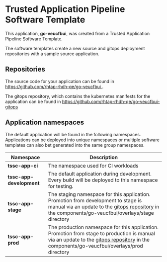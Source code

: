 # Trusted Application Pipeline Software Template

This application, **go-veucfbui**, was created from a Trusted Application Pipeline Software Template.

The software templates create a new source and gitops deployment repositories with a sample source application. 

## Repositories

The source code for your application can be found in [https://github.com/rhtap-rhdh-qe/go-veucfbui ](https://github.com/rhtap-rhdh-qe/go-veucfbui ).
 
The gitops repository, which contains the kubernetes manifests for the application can be found in 
[https://github.com/rhtap-rhdh-qe/go-veucfbui-gitops ](https://github.com/rhtap-rhdh-qe/go-veucfbui-gitops ) 

## Application namespaces 

The default application will be found in the following namespaces. Applications can be deployed into unique namespaces or multiple software templates can also bet generated into the same group namespaces.  

|  Namespace   |  Description   |  
| -------- | -------- |
| **tssc-app-ci** | The namespace used for CI workloads |
| **tssc-app-development** | The default application during development. Every build will be deployed to this namespace for testing. |
| **tssc-app-stage** | The staging namespace for this application. Promotion from development to stage is manual via an update to the [gitops repository](https://github.com/rhtap-rhdh-qe/go-veucfbui-gitops ) in the components/go-veucfbui/overlays/stage directory |
| **tssc-app-prod** | The production namespace for this application. Promotion from stage to production is manual via an update to the [gitops repository](https://github.com/rhtap-rhdh-qe/go-veucfbui-gitops ) in the components/go-veucfbui/overlays/prod directory |